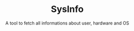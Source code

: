 <div align="center">
    <h1>SysInfo</h1>
    A tool to fetch all informations about user, hardware and OS
</div>